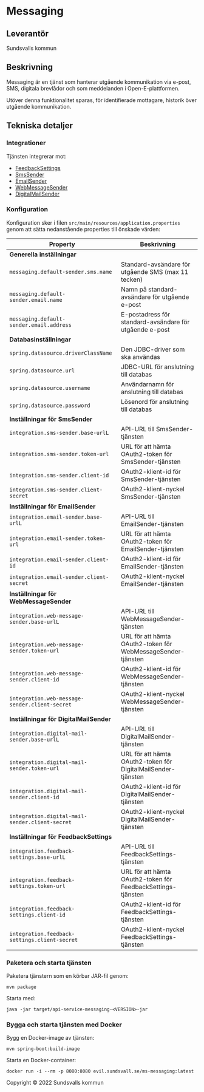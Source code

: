 # Messaging

## Leverantör

Sundsvalls kommun

## Beskrivning
Messaging är en tjänst som hanterar utgående kommunikation via e-post, SMS, digitala brevlådor och som meddelanden i Open-E-plattformen.

Utöver denna funktionalitet sparas, för identifierade mottagare, historik över utgående kommunikation.


## Tekniska detaljer

### Integrationer
Tjänsten integrerar mot:

* [FeedbackSettings](https://github.com/OpenSundsvall/api-service-feedbacksettings)
* [SmsSender](https://github.com/OpenSundsvall/api-service-sms-sender)
* [EmailSender](https://github.com/OpenSundsvall/api-service-email-sender)
* [WebMessageSender](https://github.com/OpenSundsvall/api-service-web-message-sender)
* [DigitalMailSender](https://github.com/Sundsvallskommun/api-service-digital-mail-sender)

### Konfiguration

Konfiguration sker i filen `src/main/resources/application.properties` genom att sätta nedanstående properties till önskade värden:

|Property|Beskrivning|
|---|---|
|**Generella inställningar**||
|`messaging.default-sender.sms.name`|Standard-avsändare för utgående SMS (max 11 tecken)|
|`messaging.default-sender.email.name`|Namn på standard-avsändare för utgående e-post|
|`messaging.default-sender.email.address`|E-postadress för standard-avsändare för utgående e-post|
|**Databasinställningar**||
|`spring.datasource.driverClassName`|Den JDBC-driver som ska användas|
|`spring.datasource.url`|JDBC-URL för anslutning till databas|
|`spring.datasource.username`|Användarnamn för anslutning till databas|
|`spring.datasource.password`|Lösenord för anslutning till databas|
|**Inställningar för SmsSender**|
|`integration.sms-sender.base-urlL`| API-URL till SmsSender-tjänsten|
|`integration.sms-sender.token-url`| URL för att hämta OAuth2-token för SmsSender-tjänsten |
|`integration.sms-sender.client-id`| OAuth2-klient-id för SmsSender-tjänsten |
|`integration.sms-sender.client-secret`| OAuth2-klient-nyckel SmsSender-tjänsten |
|**Inställningar för EmailSender**|
|`integration.email-sender.base-urlL`| API-URL till EmailSender-tjänsten|
|`integration.email-sender.token-url`| URL för att hämta OAuth2-token för EmailSender-tjänsten |
|`integration.email-sender.client-id`| OAuth2-klient-id för EmailSender-tjänsten |
|`integration.email-sender.client-secret`| OAuth2-klient-nyckel EmailSender-tjänsten |
|**Inställningar för WebMessageSender**|
|`integration.web-message-sender.base-urlL`| API-URL till WebMessageSender-tjänsten|
|`integration.web-message-sender.token-url`| URL för att hämta OAuth2-token för WebMessageSender-tjänsten |
|`integration.web-message-sender.client-id`| OAuth2-klient-id för WebMessageSender-tjänsten |
|`integration.web-message-sender.client-secret`| OAuth2-klient-nyckel WebMessageSender-tjänsten |
|**Inställningar för DigitalMailSender**|
|`integration.digital-mail-sender.base-urlL`| API-URL till DigitalMailSender-tjänsten|
|`integration.digital-mail-sender.token-url`| URL för att hämta OAuth2-token för DigitalMailSender-tjänsten |
|`integration.digital-mail-sender.client-id`| OAuth2-klient-id för DigitalMailSender-tjänsten |
|`integration.digital-mail-sender.client-secret`| OAuth2-klient-nyckel DigitalMailSender-tjänsten |
|**Inställningar för FeedbackSettings**|
|`integration.feedback-settings.base-urlL`| API-URL till FeedbackSettings-tjänsten|
|`integration.feedback-settings.token-url`| URL för att hämta OAuth2-token för FeedbackSettings-tjänsten |
|`integration.feedback-settings.client-id`| OAuth2-klient-id för FeedbackSettings-tjänsten |
|`integration.feedback-settings.client-secret`| OAuth2-klient-nyckel FeedbackSettings-tjänsten |


### Paketera och starta tjänsten

Paketera tjänstern som en körbar JAR-fil genom:

```
mvn package
```

Starta med:

```
java -jar target/api-service-messaging-<VERSION>-jar
```

### Bygga och starta tjänsten med Docker

Bygg en Docker-image av tjänsten:

```
mvn spring-boot:build-image
```

Starta en Docker-container:

```
docker run -i --rm -p 8080:8080 evil.sundsvall.se/ms-messaging:latest
```

Copyright &copy; 2022 Sundsvalls kommun
